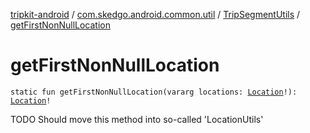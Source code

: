 [tripkit-android](../../index.md) / [com.skedgo.android.common.util](../index.md) / [TripSegmentUtils](index.md) / [getFirstNonNullLocation](./get-first-non-null-location.md)

# getFirstNonNullLocation

`static fun getFirstNonNullLocation(vararg locations: `[`Location`](../../com.skedgo.android.common.model/-location/index.md)`!): `[`Location`](../../com.skedgo.android.common.model/-location/index.md)`!`

TODO Should move this method into so-called 'LocationUtils'

